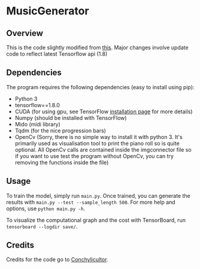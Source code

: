 # MusicGenerator

## Overview

This is the code slightly modified from [this](https://github.com/llSourcell/How_to_generate_music_in_tensorflow_LIVE). Major changes involve update code to reflect latest Tensorflow api (1.8)

## Dependencies

The program requires the following dependencies (easy to install using pip):
 * Python 3
 * tensorflow==1.8.0
 * CUDA (for using gpu, see TensorFlow [installation page](https://www.tensorflow.org/versions/master/get_started/os_setup.html#optional-install-cuda-gpus-on-linux) for more details)
 * Numpy (should be installed with TensorFlow)
 * Mido (midi library)
 * Tqdm (for the nice progression bars)
 * OpenCv (Sorry, there is no simple way to install it with python 3. It's primarily used as visualisation tool to print the piano roll so is quite optional. All OpenCv calls are contained inside the imgconnector file so if you want to use test the program without OpenCv, you can try removing the functions inside the file)

## Usage

To train the model, simply run `main.py`. Once trained, you can generate the results with `main.py --test --sample_length 500`. For more help and options, use `python main.py -h`.

To visualize the computational graph and the cost with TensorBoard, run `tensorboard --logdir save/`.


## Credits

Credits for the code go to [Conchylicultor](https://github.com/Conchylicultor/MusicGenerator). 
